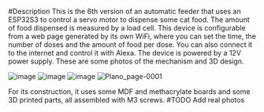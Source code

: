 #Description
This is the 6th version of an automatic feeder that uses an ESP32S3 to control a servo motor to dispense some cat food. The amount of food dispensed is measured by a load cell. This device is configurable from a web page generated by its own WiFi, where you can set the time, the number of doses and the amount of food per dose. You can also connect it to the internet and control it with Alexa. The device is powered by a 12V power supply.
These are some photos of the mechanism and 3D design. 

![image](https://github.com/user-attachments/assets/57ba8bef-1fb7-43c1-ae56-f72f504cd741)
![image](https://github.com/user-attachments/assets/c671e7d9-796e-401f-a8a6-fe425f1721cd)
![image](https://github.com/user-attachments/assets/675ad882-3fbd-40bc-9dbe-0ff23858be1f)
![Plano_page-0001](https://github.com/user-attachments/assets/94541705-51f9-4046-a5a0-672bfc82b8ee)

For its construction, it uses some MDF and methacrylate boards and some 3D printed parts, all assembled with M3 screws. 
#TODO Add real photos
